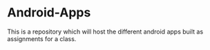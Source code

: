 # Android-Apps
This is a repository which will host the different android apps built as assignments for a class.
